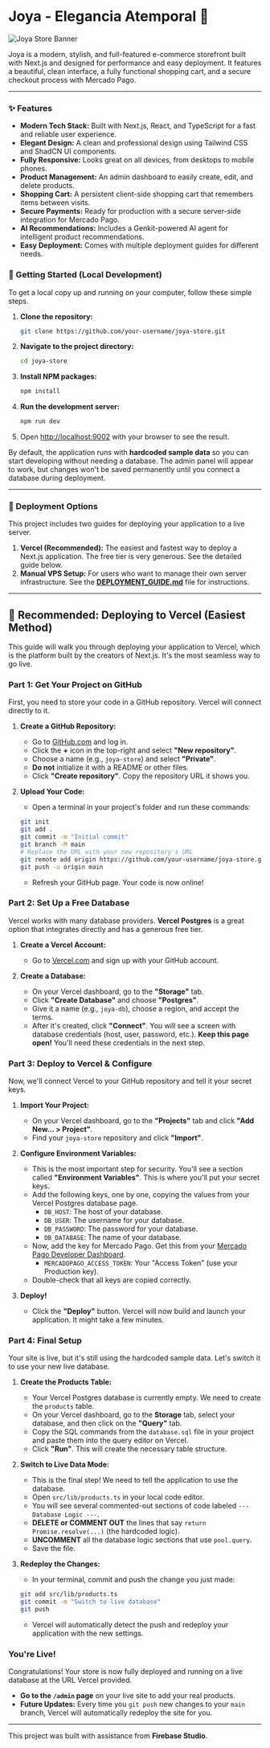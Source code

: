 # Joya - Elegancia Atemporal 💍

![Joya Store Banner](https://placehold.co/1200x400.png?text=Joya+Store)

Joya is a modern, stylish, and full-featured e-commerce storefront built with Next.js and designed for performance and easy deployment. It features a beautiful, clean interface, a fully functional shopping cart, and a secure checkout process with Mercado Pago.

---

### ✨ Features

-   **Modern Tech Stack:** Built with Next.js, React, and TypeScript for a fast and reliable user experience.
-   **Elegant Design:** A clean and professional design using Tailwind CSS and ShadCN UI components.
-   **Fully Responsive:** Looks great on all devices, from desktops to mobile phones.
-   **Product Management:** An admin dashboard to easily create, edit, and delete products.
-   **Shopping Cart:** A persistent client-side shopping cart that remembers items between visits.
-   **Secure Payments:** Ready for production with a secure server-side integration for Mercado Pago.
-   **AI Recommendations:** Includes a Genkit-powered AI agent for intelligent product recommendations.
-   **Easy Deployment:** Comes with multiple deployment guides for different needs.

### 🚀 Getting Started (Local Development)

To get a local copy up and running on your computer, follow these simple steps.

1.  **Clone the repository:**
    ```sh
    git clone https://github.com/your-username/joya-store.git
    ```
2.  **Navigate to the project directory:**
    ```sh
    cd joya-store
    ```
3.  **Install NPM packages:**
    ```sh
    npm install
    ```
4.  **Run the development server:**
    ```sh
    npm run dev
    ```
5.  Open [http://localhost:9002](http://localhost:9002) with your browser to see the result.

By default, the application runs with **hardcoded sample data** so you can start developing without needing a database. The admin panel will appear to work, but changes won't be saved permanently until you connect a database during deployment.

---

### 🚀 Deployment Options

This project includes two guides for deploying your application to a live server.

1.  **Vercel (Recommended):** The easiest and fastest way to deploy a Next.js application. The free tier is very generous. See the detailed guide below.
2.  **Manual VPS Setup:** For users who want to manage their own server infrastructure. See the **[DEPLOYMENT_GUIDE.md](DEPLOYMENT_GUIDE.md)** file for instructions.

---

## 🚀 Recommended: Deploying to Vercel (Easiest Method)

This guide will walk you through deploying your application to Vercel, which is the platform built by the creators of Next.js. It's the most seamless way to go live.

### Part 1: Get Your Project on GitHub

First, you need to store your code in a GitHub repository. Vercel will connect directly to it.

1.  **Create a GitHub Repository:**
    *   Go to [GitHub.com](https://github.com) and log in.
    *   Click the **+** icon in the top-right and select **"New repository"**.
    *   Choose a name (e.g., `joya-store`) and select **"Private"**.
    *   **Do not** initialize it with a README or other files.
    *   Click **"Create repository"**. Copy the repository URL it shows you.

2.  **Upload Your Code:**
    *   Open a terminal in your project's folder and run these commands:
    ```bash
    git init
    git add .
    git commit -m "Initial commit"
    git branch -M main
    # Replace the URL with your new repository's URL
    git remote add origin https://github.com/your-username/joya-store.git
    git push -u origin main
    ```
    *   Refresh your GitHub page. Your code is now online!

### Part 2: Set Up a Free Database

Vercel works with many database providers. **Vercel Postgres** is a great option that integrates directly and has a generous free tier.

1.  **Create a Vercel Account:**
    *   Go to [Vercel.com](https://vercel.com) and sign up with your GitHub account.

2.  **Create a Database:**
    *   On your Vercel dashboard, go to the **"Storage"** tab.
    *   Click **"Create Database"** and choose **"Postgres"**.
    *   Give it a name (e.g., `joya-db`), choose a region, and accept the terms.
    *   After it's created, click **"Connect"**. You will see a screen with database credentials (host, user, password, etc.). **Keep this page open!** You'll need these credentials in the next step.

### Part 3: Deploy to Vercel & Configure

Now, we'll connect Vercel to your GitHub repository and tell it your secret keys.

1.  **Import Your Project:**
    *   On your Vercel dashboard, go to the **"Projects"** tab and click **"Add New... > Project"**.
    *   Find your `joya-store` repository and click **"Import"**.

2.  **Configure Environment Variables:**
    *   This is the most important step for security. You'll see a section called **"Environment Variables"**. This is where you'll put your secret keys.
    *   Add the following keys, one by one, copying the values from your Vercel Postgres database page.
        *   `DB_HOST`: The host of your database.
        *   `DB_USER`: The username for your database.
        *   `DB_PASSWORD`: The password for your database.
        *   `DB_DATABASE`: The name of your database.
    *   Now, add the key for Mercado Pago. Get this from your [Mercado Pago Developer Dashboard](https://www.mercadopago.com/developers).
        *   `MERCADOPAGO_ACCESS_TOKEN`: Your "Access Token" (use your Production key).
    *   Double-check that all keys are copied correctly.

3.  **Deploy!**
    *   Click the **"Deploy"** button. Vercel will now build and launch your application. It might take a few minutes.

### Part 4: Final Setup

Your site is live, but it's still using the hardcoded sample data. Let's switch it to use your new live database.

1.  **Create the Products Table:**
    *   Your Vercel Postgres database is currently empty. We need to create the `products` table.
    *   On your Vercel dashboard, go to the **Storage** tab, select your database, and then click on the **"Query"** tab.
    *   Copy the SQL commands from the `database.sql` file in your project and paste them into the query editor on Vercel.
    *   Click **"Run"**. This will create the necessary table structure.

2.  **Switch to Live Data Mode:**
    *   This is the final step! We need to tell the application to use the database.
    *   Open `src/lib/products.ts` in your local code editor.
    *   You will see several commented-out sections of code labeled `--- Database Logic ---`.
    *   **DELETE or COMMENT OUT** the lines that say `return Promise.resolve(...)` (the hardcoded logic).
    *   **UNCOMMENT** all the database logic sections that use `pool.query`.
    *   Save the file.

3.  **Redeploy the Changes:**
    *   In your terminal, commit and push the change you just made:
    ```bash
    git add src/lib/products.ts
    git commit -m "Switch to live database"
    git push
    ```
    *   Vercel will automatically detect the push and redeploy your application with the new settings.

### You're Live!

Congratulations! Your store is now fully deployed and running on a live database at the URL Vercel provided.

-   **Go to the `/admin` page** on your live site to add your real products.
-   **Future Updates:** Every time you `git push` new changes to your `main` branch, Vercel will automatically redeploy the site for you.

---

This project was built with assistance from **Firebase Studio**.
